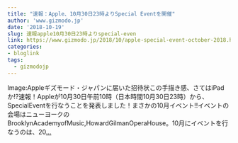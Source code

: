```yaml
---
title: "速報：Apple、10月30日23時よりSpecial Eventを開催"
author: 'www.gizmodo.jp'
date: '2018-10-19'
slug: 速報apple10月30日23時よりspecial-even
link: https://www.gizmodo.jp/2018/10/apple-special-event-october-2018.html
categories:
- bloglink
tags:
  - gizmodojp
---
```


Image:Appleギズモード・ジャパンに届いた招待状この手描き感、さてはiPadか!?速報！Appleが10月30日午前10時（日本時間10月30日23時）から、SpecialEventを行なうことを発表しました！まさかの10月イベント!!イベントの会場はニューヨークのBrooklynAcademyofMusic,HowardGilmanOperaHouse。10月にイベントを行なうのは、20[... <i class="fas fa-external-link-alt"></i>](https://www.gizmodo.jp/2018/10/apple-special-event-october-2018.html)

